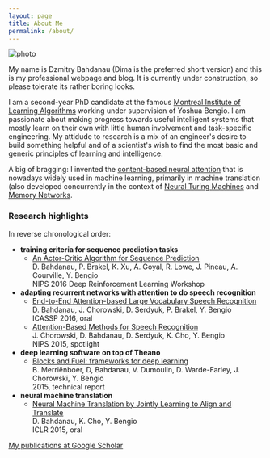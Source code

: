 ```yaml
---
layout: page
title: About Me
permalink: /about/
---
```


![photo]({{site.baseurl}}/downloads/yearbook_photo.jpg)

My name is Dzmitry Bahdanau (Dima is the preferred short version) and this is
my professional webpage and blog. It is currently under construction, so please
tolerate its rather boring looks.

I am a second-year PhD candidate at the famous [Montreal Institute of Learning
Algorithms](http://www.mila.umontreal.ca/) working under supervision of Yoshua
Bengio. I am passionate about making progress towards useful intelligent systems
that mostly learn on their own with little human involvement and task-specific engineering.
My attidude to research is a mix of an engineer's desire to build something helpful and
of a scientist's wish to find the most basic and generic principles of learning and intelligence.

A big of bragging: I invented the 
[content-based neural attention](https://arxiv.org/abs/1409.0473) that is nowadays widely used in 
machine learning, primarily in machine translation (also developed concurrently 
in the context of [Neural Turing Machines](https://arxiv.org/abs/1410.5401) and 
[Memory Networks](https://arxiv.org/abs/1410.3916).

### Research highlights

In reverse chronological order:

- **training criteria for sequence prediction tasks**
  * [An Actor-Critic Algorithm for Sequence Prediction](https://arxiv.org/abs/1607.07086) <br>
    D. Bahdanau, P. Brakel, K. Xu, A. Goyal, R. Lowe, J. Pineau, A. Courville, Y. Bengio <br>
    NIPS 2016 Deep Reinforcement Learning Workshop
- **adapting recurrent networks with attention to do speech recognition**
  * [End-to-End Attention-based Large Vocabulary Speech Recognition](https://arxiv.org/abs/1508.04395) <br>
    D. Bahdanau, J. Chorowski, D. Serdyuk, P. Brakel, Y. Bengio <br>
    ICASSP 2016, oral
  * [Attention-Based Methods for Speech Recognition](https://arxiv.org/abs/1506.07503) <br>
    J. Chorowski, D. Bahdanau, D. Serdyuk, K. Cho, Y. Bengio <br>
    NIPS 2015, spotlight
- **deep learning software on top of Theano**
  * [Blocks and Fuel: frameworks for deep learning](http://arxiv.org/pdf/1506.00619) <br>
    B. Merriënboer, D, Bahdanau, V. Dumoulin, D. Warde-Farley, J. Chorowski, Y. Bengio <br>
    2015, technical report
- **neural machine translation**
  * [Neural Machine Translation by Jointly Learning to Align and Translate](https://arxiv.org/abs/1409.0473) <br>
    D. Bahdanau, K. Cho, Y. Bengio <br>
    ICLR 2015, oral

[My publications at Google Scholar](https://scholar.google.de/citations?user=Nq0dVMcAAAAJ&hl=de&oi=ao)
